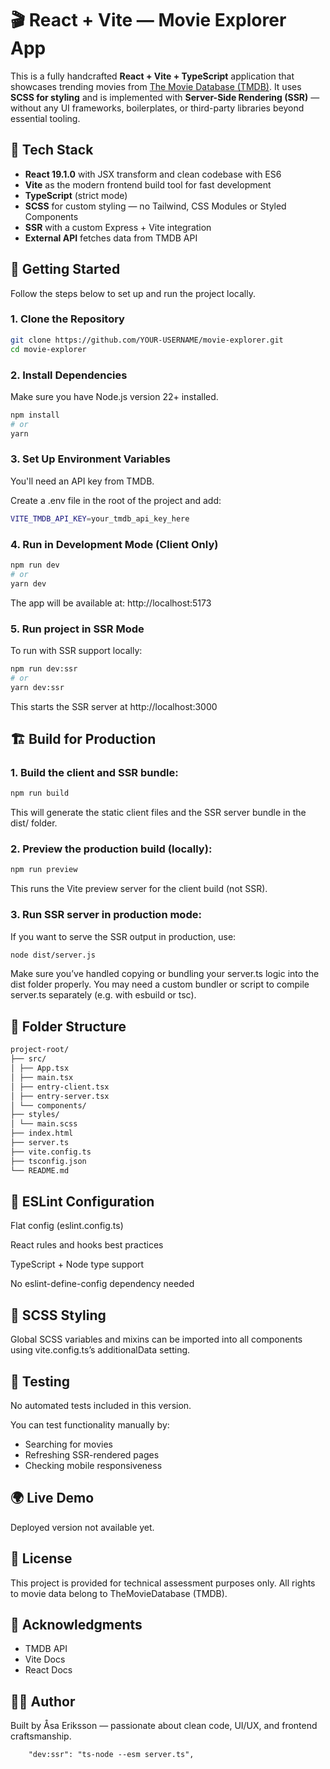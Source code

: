 # 🎬 React + Vite — Movie Explorer App

This is a fully handcrafted **React + Vite + TypeScript** application that showcases trending movies from [The Movie Database (TMDB)](https://www.themoviedb.org/documentation/api). It uses **SCSS for styling** and is implemented with **Server-Side Rendering (SSR)** — without any UI frameworks, boilerplates, or third-party libraries beyond essential tooling.


## 🚀 Tech Stack

- **React 19.1.0** with JSX transform and clean codebase with ES6
- **Vite** as the modern frontend build tool for fast development
- **TypeScript** (strict mode)
- **SCSS** for custom styling — no Tailwind, CSS Modules or Styled Components
- **SSR** with a custom Express + Vite integration
- **External API** fetches data from TMDB API


## 🚀 Getting Started

Follow the steps below to set up and run the project locally.


### 1. Clone the Repository

```bash
git clone https://github.com/YOUR-USERNAME/movie-explorer.git
cd movie-explorer
```


### 2. Install Dependencies

Make sure you have Node.js version 22+ installed.

```bash
npm install
# or
yarn
```


### 3. Set Up Environment Variables

You'll need an API key from TMDB.

Create a .env file in the root of the project and add:

```bash
VITE_TMDB_API_KEY=your_tmdb_api_key_here
```


### 4. Run in Development Mode (Client Only)

```bash
npm run dev
# or
yarn dev
```

The app will be available at:
http://localhost:5173


### 5. Run project in SSR Mode

To run with SSR support locally:

```bash
npm run dev:ssr
# or
yarn dev:ssr
```

This starts the SSR server at http://localhost:3000


## 🏗 Build for Production

### 1. Build the client and SSR bundle:

```bash
npm run build
```

This will generate the static client files and the SSR server bundle in the dist/ folder.


### 2. Preview the production build (locally):

```bash
npm run preview
```

This runs the Vite preview server for the client build (not SSR).

### 3. Run SSR server in production mode:

If you want to serve the SSR output in production, use:

```bash
node dist/server.js
```

Make sure you’ve handled copying or bundling your server.ts logic into the dist folder properly. You may need a custom bundler or script to compile server.ts separately (e.g. with esbuild or tsc).


## 📁 Folder Structure

```bash
project-root/
├── src/
│ ├── App.tsx
│ ├── main.tsx
│ ├── entry-client.tsx
│ ├── entry-server.tsx
│ └── components/
├── styles/
│ └── main.scss
├── index.html
├── server.ts
├── vite.config.ts
├── tsconfig.json
└── README.md
```


## 🧱 ESLint Configuration

Flat config (eslint.config.ts)

React rules and hooks best practices

TypeScript + Node type support

No eslint-define-config dependency needed


## 🧼 SCSS Styling

Global SCSS variables and mixins can be imported into all components using vite.config.ts’s additionalData setting.


## 🧪 Testing

No automated tests included in this version.

You can test functionality manually by:

* Searching for movies
* Refreshing SSR-rendered pages
* Checking mobile responsiveness


## 🌍 Live Demo
Deployed version not available yet.


## 📄 License
This project is provided for technical assessment purposes only. All rights to movie data belong to TheMovieDatabase (TMDB).


## 🙌 Acknowledgments

* TMDB API
* Vite Docs
* React Docs



## 🙋‍♀️ Author

Built by Åsa Eriksson — passionate about clean code, UI/UX, and frontend craftsmanship.


```    "dev:ssr": "ts-node --esm server.ts",```